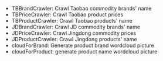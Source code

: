  - TBBrandCrawler: Crawl Taobao commodity brands' name
 - TBPriceCrawler: Crawl Taobao product prices
 - TBProductCrawler: Crawl Taobao products' name
 - JDBrandCrawler: Crawl JD commodity brands' name
 - JDPriceCrawler: Crawl Jingdong commodity prices
 - JDProductCrawler: Crawl Jingdong products' name
 - cloudForBrand: Generate product brand wordcloud picture
 - cloudForProduct: generate product name wordcloud picture
